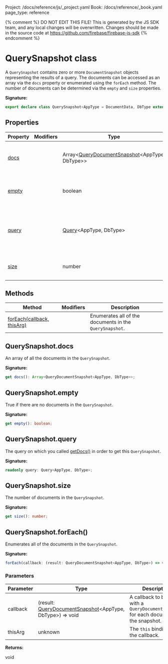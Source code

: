 Project: /docs/reference/js/_project.yaml
Book: /docs/reference/_book.yaml
page_type: reference

{% comment %}
DO NOT EDIT THIS FILE!
This is generated by the JS SDK team, and any local changes will be
overwritten. Changes should be made in the source code at
https://github.com/firebase/firebase-js-sdk
{% endcomment %}

# QuerySnapshot class
A `QuerySnapshot` contains zero or more `DocumentSnapshot` objects representing the results of a query. The documents can be accessed as an array via the `docs` property or enumerated using the `forEach` method. The number of documents can be determined via the `empty` and `size` properties.

<b>Signature:</b>

```typescript
export declare class QuerySnapshot<AppType = DocumentData, DbType extends DocumentData = AppType extends DocumentData ? AppType : DocumentData> 
```

## Properties

|  Property | Modifiers | Type | Description |
|  --- | --- | --- | --- |
|  [docs](./firestore_lite.querysnapshot.md#querysnapshotdocs) |  | Array&lt;[QueryDocumentSnapshot](./firestore_lite.querydocumentsnapshot.md#querydocumentsnapshot_class)<!-- -->&lt;AppType, DbType&gt;&gt; | An array of all the documents in the <code>QuerySnapshot</code>. |
|  [empty](./firestore_lite.querysnapshot.md#querysnapshotempty) |  | boolean | True if there are no documents in the <code>QuerySnapshot</code>. |
|  [query](./firestore_lite.querysnapshot.md#querysnapshotquery) |  | [Query](./firestore_lite.query.md#query_class)<!-- -->&lt;AppType, DbType&gt; | The query on which you called [getDocs()](./firestore_.md#getdocs) in order to get this <code>QuerySnapshot</code>. |
|  [size](./firestore_lite.querysnapshot.md#querysnapshotsize) |  | number | The number of documents in the <code>QuerySnapshot</code>. |

## Methods

|  Method | Modifiers | Description |
|  --- | --- | --- |
|  [forEach(callback, thisArg)](./firestore_lite.querysnapshot.md#querysnapshotforeach) |  | Enumerates all of the documents in the <code>QuerySnapshot</code>. |

## QuerySnapshot.docs

An array of all the documents in the `QuerySnapshot`<!-- -->.

<b>Signature:</b>

```typescript
get docs(): Array<QueryDocumentSnapshot<AppType, DbType>>;
```

## QuerySnapshot.empty

True if there are no documents in the `QuerySnapshot`<!-- -->.

<b>Signature:</b>

```typescript
get empty(): boolean;
```

## QuerySnapshot.query

The query on which you called [getDocs()](./firestore_.md#getdocs) in order to get this `QuerySnapshot`<!-- -->.

<b>Signature:</b>

```typescript
readonly query: Query<AppType, DbType>;
```

## QuerySnapshot.size

The number of documents in the `QuerySnapshot`<!-- -->.

<b>Signature:</b>

```typescript
get size(): number;
```

## QuerySnapshot.forEach()

Enumerates all of the documents in the `QuerySnapshot`<!-- -->.

<b>Signature:</b>

```typescript
forEach(callback: (result: QueryDocumentSnapshot<AppType, DbType>) => void, thisArg?: unknown): void;
```

### Parameters

|  Parameter | Type | Description |
|  --- | --- | --- |
|  callback | (result: [QueryDocumentSnapshot](./firestore_lite.querydocumentsnapshot.md#querydocumentsnapshot_class)<!-- -->&lt;AppType, DbType&gt;) =&gt; void | A callback to be called with a <code>QueryDocumentSnapshot</code> for each document in the snapshot. |
|  thisArg | unknown | The <code>this</code> binding for the callback. |

<b>Returns:</b>

void

